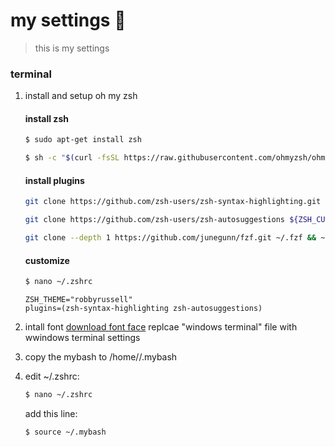 # my settings 🍺

> this is my settings

### terminal

1. install and setup oh my zsh
    #### install zsh
    ```sh
    $ sudo apt-get install zsh
    ```
    ```sh
    $ sh -c "$(curl -fsSL https://raw.githubusercontent.com/ohmyzsh/ohmyzsh/master/tools/install.sh)"
    ```

    #### install plugins
    ```sh
    git clone https://github.com/zsh-users/zsh-syntax-highlighting.git ${ZSH_CUSTOM:-~/.oh-my-zsh/custom}/plugins/zsh-syntax-highlighting
    ```
    
    ```sh
    git clone https://github.com/zsh-users/zsh-autosuggestions ${ZSH_CUSTOM:-~/.oh-my-zsh/custom}/plugins/zsh-autosuggestions
    ```
    
    ```sh
    git clone --depth 1 https://github.com/junegunn/fzf.git ~/.fzf && ~/.fzf/install
    ```
    
    #### customize
    ```sh
    $ nano ~/.zshrc
    ```
    ```
    ZSH_THEME="robbyrussell"
    plugins=(zsh-syntax-highlighting zsh-autosuggestions)
    ```
2. intall font
    [download font face](https://github.com/powerline/fonts/tree/master/GoMono)
    replcae "windows terminal" file with wwindows terminal settings

3. copy the mybash to /home/<userName>/.mybash

4. edit ~/.zshrc:
    ```sh
    $ nano ~/.zshrc
    ```
    add this line:
    ```sh
    $ source ~/.mybash
    ```
    
